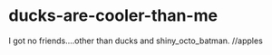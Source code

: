 ducks-are-cooler-than-me
========================

I got no friends....other than ducks and shiny_octo_batman.
//apples
